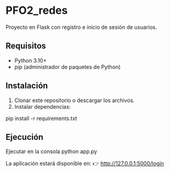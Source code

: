 # PFO2_redes

Proyecto en Flask con registro e inicio de sesión de usuarios.

## Requisitos

- Python 3.10+  
- pip (administrador de paquetes de Python)

## Instalación

1. Clonar este repositorio o descargar los archivos.  
2. Instalar dependencias:  

pip install -r requirements.txt


## Ejecución
Ejecutar en la consola python app.py

La aplicación estará disponible en:
👉 http://127.0.0.1:5000/login
